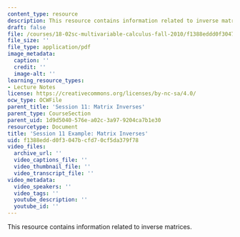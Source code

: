 ```yaml
---
content_type: resource
description: This resource contains information related to inverse matrices.
draft: false
file: /courses/18-02sc-multivariable-calculus-fall-2010/f1388eddd0f3047bcfd70cf5da379f78_MIT18_02SC_MNotes_m2.pdf
file_size: ''
file_type: application/pdf
image_metadata:
  caption: ''
  credit: ''
  image-alt: ''
learning_resource_types:
- Lecture Notes
license: https://creativecommons.org/licenses/by-nc-sa/4.0/
ocw_type: OCWFile
parent_title: 'Session 11: Matrix Inverses'
parent_type: CourseSection
parent_uid: 1d9d5040-576e-a02c-3a97-9204ca7b1e30
resourcetype: Document
title: 'Session 11 Example: Matrix Inverses'
uid: f1388edd-d0f3-047b-cfd7-0cf5da379f78
video_files:
  archive_url: ''
  video_captions_file: ''
  video_thumbnail_file: ''
  video_transcript_file: ''
video_metadata:
  video_speakers: ''
  video_tags: ''
  youtube_description: ''
  youtube_id: ''
---
```

This resource contains information related to inverse matrices.